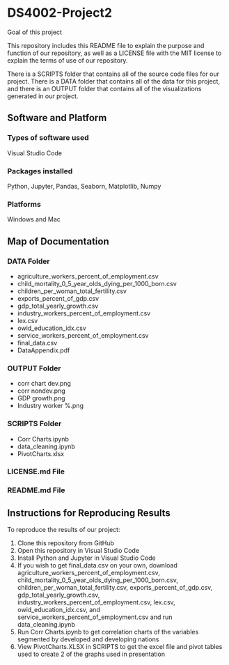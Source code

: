 # DS4002-Project2

Goal of this project

This repository includes this README file to explain the purpose and function of our repository, as well as a LICENSE file with the MIT license to explain the terms of use of our repository.

There is a SCRIPTS folder that contains all of the source code files for our project. There is a DATA folder that contains all of the data for this project, and there is an OUTPUT folder that contains all of the visualizations generated in our project.

## Software and Platform
### Types of software used
  Visual Studio Code
  
### Packages installed
  Python, Jupyter, Pandas, Seaborn, Matplotlib, Numpy
### Platforms
  Windows and Mac

## Map of Documentation
### DATA Folder
- agriculture_workers_percent_of_employment.csv
- child_mortality_0_5_year_olds_dying_per_1000_born.csv
- children_per_woman_total_fertility.csv
- exports_percent_of_gdp.csv
- gdp_total_yearly_growth.csv
- industry_workers_percent_of_employment.csv
- lex.csv
- owid_education_idx.csv
- service_workers_percent_of_employment.csv
- final_data.csv
- DataAppendix.pdf
### OUTPUT Folder
- corr chart dev.png
- corr nondev.png
- GDP growth.png
- Industry worker %.png
### SCRIPTS Folder
- Corr Charts.ipynb
- data_cleaning.ipynb
- PivotCharts.xlsx

### LICENSE.md File

### README.md File

## Instructions for Reproducing Results

To reproduce the results of our project:

1) Clone this repository from GitHub
2) Open this repository in Visual Studio Code
3) Install Python and Jupyter in Visual Studio Code
4) If you wish to get final_data.csv on your own, download agriculture_workers_percent_of_employment.csv, child_mortality_0_5_year_olds_dying_per_1000_born.csv, children_per_woman_total_fertility.csv, exports_percent_of_gdp.csv, gdp_total_yearly_growth.csv, industry_workers_percent_of_employment.csv, lex.csv, owid_education_idx.csv, and service_workers_percent_of_employment.csv and run data_cleaning.ipynb
5) Run Corr Charts.ipynb to get correlation charts of the variables segmented by developed and developing nations
6) View PivotCharts.XLSX in SCRIPTS to get the excel file and pivot tables used to create 2 of the graphs used in presentation

